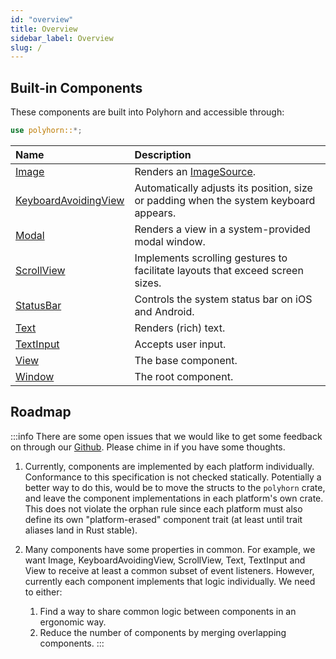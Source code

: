 ```yaml
---
id: "overview"
title: Overview
sidebar_label: Overview
slug: /
---
```


## Built-in Components

These components are built into Polyhorn and accessible through:

```rust
use polyhorn::*;
```

| Name | Description |
|:-----|:------------|
| [Image](/components/image/) | Renders an [ImageSource](/api/image-source/). |
| [KeyboardAvoidingView](/components/keyboard-avoiding-view/) | Automatically adjusts its position, size or padding when the system keyboard appears. |
| [Modal](/components/modal/) | Renders a view in a system-provided modal window. |
| [ScrollView](/components/scroll-view/) | Implements scrolling gestures to facilitate layouts that exceed screen sizes. |
| [StatusBar](/components/status-bar/) | Controls the system status bar on iOS and Android. |
| [Text](/components/text/) | Renders (rich) text. |
| [TextInput](/components/text-input/) | Accepts user input. |
| [View](/components/view/) | The base component. |
| [Window](/components/window/) | The root component. |

## Roadmap

:::info
There are some open issues that we would like to get some feedback on through
our [Github](https://github.com/polyhorn/polyhorn). Please chime in if you have
some thoughts.

1. Currently, components are implemented by each platform individually.
   Conformance to this specification is not checked statically. Potentially a
   better way to do this, would be to move the structs to the `polyhorn` crate,
   and leave the component implementations in each platform's own crate. This
   does not violate the orphan rule since each platform must also define its own
   "platform-erased" component trait (at least until trait aliases land in Rust
   stable).
2. Many components have some properties in common. For example, we want Image,
   KeyboardAvoidingView, ScrollView, Text, TextInput and View to receive at
   least a common subset of event listeners. However, currently each component
   implements that logic individually. We need to either:

   1. Find a way to share common logic between components in an ergonomic way.
   2. Reduce the number of components by merging overlapping components.
:::